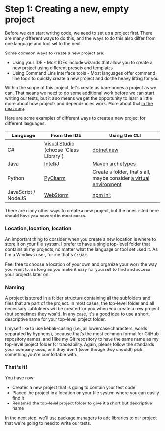 # Step 1: Creating a new, empty project

Before we can start writing code, we need to set up a project first. There are many different ways to do this, and the ways to do this also differ from one language and tool set to the next.

Some common ways to create a new project are:

* Using your IDE - Most IDEs include wizards that allow you to create a new project using different presets and templates
* Using Command Line Interface tools - Most languages offer command line tools to quickly create a new project and do the heavy lifting for you

Within the scope of this project, let's create as bare-bones a project as we can. That means we need to do some additional work before we can start writing our tests, but it also means we get the opportunity to learn a little more about how projects and dependencies work. More about that [in the next step](02-working-with-dependency-managers.md).

Here are some examples of different ways to create a new project for different languages:

| Language | From the IDE | Using the CLI |
| -------- | ------------ | ------------- |
| C# | [Visual Studio](https://learn.microsoft.com/en-us/visualstudio/ide/create-new-project) (choose 'Class Library') | [dotnet new](https://learn.microsoft.com/en-us/dotnet/core/tools/dotnet-new) |
| Java | [IntelliJ](https://www.jetbrains.com/help/idea/new-project-wizard.html) | [Maven archetypes](https://maven.apache.org/archetypes/maven-archetype-simple/) |
| Python | [PyCharm](https://www.jetbrains.com/help/pycharm/creating-empty-project.html) | Create a folder, that's all, maybe consider [a virtual environment](https://docs.python.org/3/library/venv.html) |
| JavaScript / NodeJS | [WebStorm](https://www.jetbrains.com/help/webstorm/creating-projects-in-product.html) | [npm init](https://docs.npmjs.com/cli/v10/commands/npm-init) |

There are many other ways to create a new project, but the ones listed here should have you covered in most cases.

### Location, location, location

An important thing to consider when you create a new location is where to store it on your file system. I prefer to have a single top-level folder that contains all my projects, no matter what the language or tool set used it. As I'm a Windows user, for me that's `C:\Git`.

Feel free to choose a location of your own and organize your work the way you want to, as long as you make it easy for yourself to find and access your projects later on.

### Naming

A project is stored in a folder structure containing all the subfolders and files that are part of the project. In most cases, the top-level folder and all necessary subfolders will be created for you when you create a new project (but sometimes they won't). In any case, it's a good idea to use a short, descriptive name for your top-level project folder.

I myself like to use kebab-casing (i.e., all lowercase characters, words separated by hyphens), because that's the most common format for GitHub repository names, and I like my Git repository to have the same name as my top-level project folder for traceability. Again, please follow the standards your company uses, or if they don't (even though they should!) pick something you're comfortable with.

### That's it!

You have now:

* Created a new project that is going to contain your test code
* Placed the project in a location on your file system where you can easily find it
* Renamed the top-level project folder to give it a short but descriptive name

In the next step, we'll [use package managers](02-working-with-package-managers.md) to add libraries to our project that we're going to need to write our tests.
